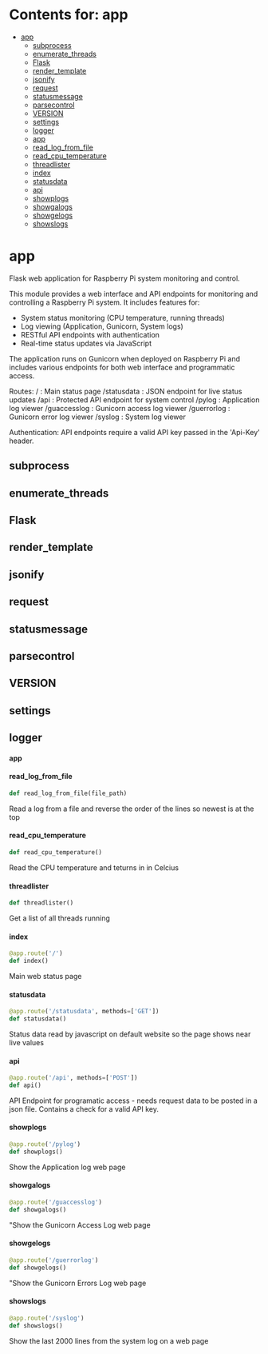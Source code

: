 # Contents for: app

* [app](#app)
  * [subprocess](#app.subprocess)
  * [enumerate\_threads](#app.enumerate_threads)
  * [Flask](#app.Flask)
  * [render\_template](#app.render_template)
  * [jsonify](#app.jsonify)
  * [request](#app.request)
  * [statusmessage](#app.statusmessage)
  * [parsecontrol](#app.parsecontrol)
  * [VERSION](#app.VERSION)
  * [settings](#app.settings)
  * [logger](#app.logger)
  * [app](#app.app)
  * [read\_log\_from\_file](#app.read_log_from_file)
  * [read\_cpu\_temperature](#app.read_cpu_temperature)
  * [threadlister](#app.threadlister)
  * [index](#app.index)
  * [statusdata](#app.statusdata)
  * [api](#app.api)
  * [showplogs](#app.showplogs)
  * [showgalogs](#app.showgalogs)
  * [showgelogs](#app.showgelogs)
  * [showslogs](#app.showslogs)

<a id="app"></a>

# app

Flask web application for Raspberry Pi system monitoring and control.

This module provides a web interface and API endpoints for monitoring and controlling
a Raspberry Pi system. It includes features for:
- System status monitoring (CPU temperature, running threads)
- Log viewing (Application, Gunicorn, System logs)
- RESTful API endpoints with authentication
- Real-time status updates via JavaScript

The application runs on Gunicorn when deployed on Raspberry Pi and includes
various endpoints for both web interface and programmatic access.

Routes:
    / : Main status page
    /statusdata : JSON endpoint for live status updates
    /api : Protected API endpoint for system control
    /pylog : Application log viewer
    /guaccesslog : Gunicorn access log viewer
    /guerrorlog : Gunicorn error log viewer
    /syslog : System log viewer

Authentication:
    API endpoints require a valid API key passed in the 'Api-Key' header.

<a id="app.subprocess"></a>

## subprocess

<a id="app.enumerate_threads"></a>

## enumerate\_threads

<a id="app.Flask"></a>

## Flask

<a id="app.render_template"></a>

## render\_template

<a id="app.jsonify"></a>

## jsonify

<a id="app.request"></a>

## request

<a id="app.statusmessage"></a>

## statusmessage

<a id="app.parsecontrol"></a>

## parsecontrol

<a id="app.VERSION"></a>

## VERSION

<a id="app.settings"></a>

## settings

<a id="app.logger"></a>

## logger

<a id="app.app"></a>

#### app

<a id="app.read_log_from_file"></a>

#### read\_log\_from\_file

```python
def read_log_from_file(file_path)
```

Read a log from a file and reverse the order of the lines so newest is at the top

<a id="app.read_cpu_temperature"></a>

#### read\_cpu\_temperature

```python
def read_cpu_temperature()
```

Read the CPU temperature and teturns in in Celcius

<a id="app.threadlister"></a>

#### threadlister

```python
def threadlister()
```

Get a list of all threads running

<a id="app.index"></a>

#### index

```python
@app.route('/')
def index()
```

Main web status page

<a id="app.statusdata"></a>

#### statusdata

```python
@app.route('/statusdata', methods=['GET'])
def statusdata()
```

Status data read by javascript on default website so the page shows near live values

<a id="app.api"></a>

#### api

```python
@app.route('/api', methods=['POST'])
def api()
```

API Endpoint for programatic access - needs request data to be posted in a json file. Contains a check for a
valid API key.

<a id="app.showplogs"></a>

#### showplogs

```python
@app.route('/pylog')
def showplogs()
```

Show the Application log web page

<a id="app.showgalogs"></a>

#### showgalogs

```python
@app.route('/guaccesslog')
def showgalogs()
```

"Show the Gunicorn Access Log web page

<a id="app.showgelogs"></a>

#### showgelogs

```python
@app.route('/guerrorlog')
def showgelogs()
```

"Show the Gunicorn Errors Log web page

<a id="app.showslogs"></a>

#### showslogs

```python
@app.route('/syslog')
def showslogs()
```

Show the last 2000 lines from the system log on a web page

